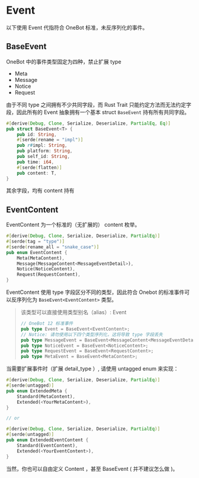 # Event

以下使用 Event 代指符合 OneBot 标准，未反序列化的事件。

## BaseEvent

OneBot 中的事件类型固定为四种，禁止扩展 type

- Meta
- Message
- Notice
- Request 

由于不同 type 之间拥有不少共同字段，而 Rust Trait 只能约定方法而无法约定字段，因此所有的 Event 抽象拥有一个基本 struct `BaseEvent` 持有所有共同字段。

```rust
#[derive(Debug, Clone, Serialize, Deserialize, PartialEq, Eq)]
pub struct BaseEvent<T> {
    pub id: String,
    #[serde(rename = "impl")]
    pub r#impl: String,
    pub platform: String,
    pub self_id: String,
    pub time: i64,
    #[serde(flatten)]
    pub content: T,
}
```

其余字段，均有 content 持有

## EventContent

EventContent 为一个标准的（无扩展的） content 枚举。

```rust
#[derive(Debug, Clone, Serialize, Deserialize, PartialEq)]
#[serde(tag = "type")]
#[serde(rename_all = "snake_case")]
pub enum EventContent {
    Meta(MetaContent),
    Message(MessageContent<MessageEventDetail>),
    Notice(NoticeContent),
    Request(RequestContent),
}
```

EventContent 使用 type 字段区分不同的类型，因此符合 Onebot 的标准事件可以反序列化为 `BaseEvent<EventContent>` 类型。

> 该类型可以直接使用类型别名（alias）: Event
> ```rust
> // OneBot 12 标准事件
> pub type Event = BaseEvent<EventContent>;
> // Notice: 请勿使用以下四个类型序列化，这将导致 type 字段丢失
> pub type MessageEvent = BaseEvent<MessageContent<MessageEventDetail>>;
> pub type NoticeEvent = BaseEvent<NoticeContent>;
> pub type RequestEvent = BaseEvent<RequestContent>;
> pub type MetaEvent = BaseEvent<MetaContent>;
> ```

当需要扩展事件时（扩展 detail_type ）, 请使用 untagged enum 来实现：

```rust
#[derive(Debug, Clone, Serialize, Deserialize, PartialEq)]
#[serde(untagged)]
pub enum ExtendedMeta {
    Standard(MetaContent),
    Extended(<YourMetaContent>),
}

// or

#[derive(Debug, Clone, Serialize, Deserialize, PartialEq)]
#[serde(untagged)]
pub enum ExtendedEventContent {
    Standard(EventContent),
    Extended(<YourEventContent>),
}
```

当然，你也可以自由定义 Content ，甚至 BaseEvent ( 并不建议怎么做 )。